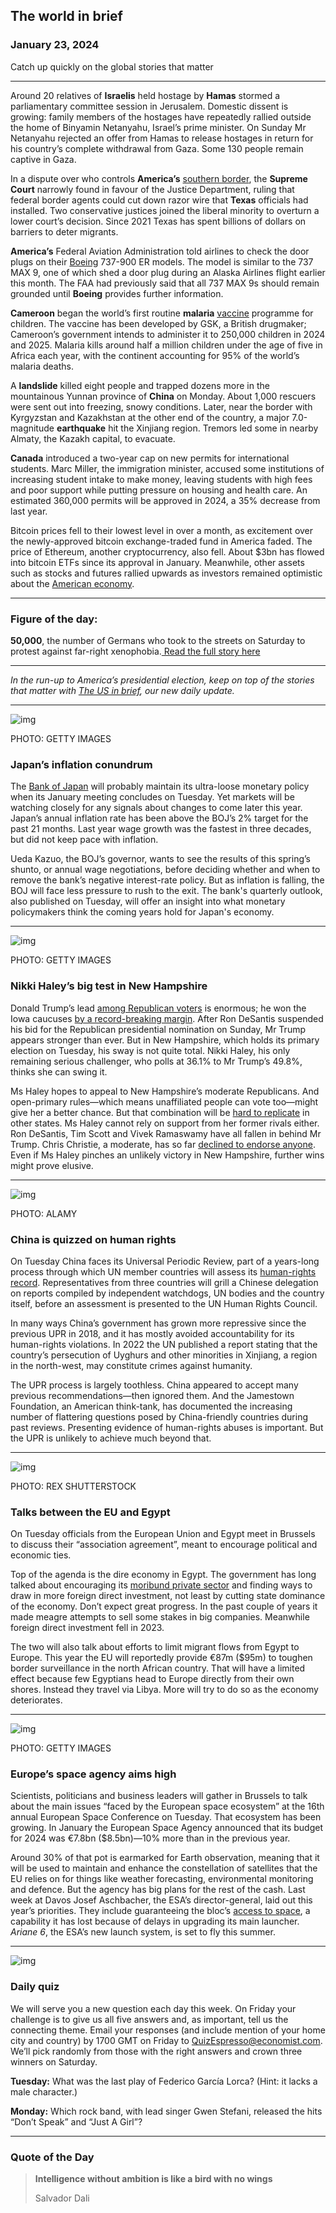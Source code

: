 ## The world in brief

### January 23, 2024

Catch up quickly on the global stories that matter



------



Around 20 relatives of **Israelis** held hostage by **Hamas** stormed a parliamentary committee session in Jerusalem. Domestic dissent is growing: family members of the hostages have repeatedly rallied outside the home of Binyamin Netanyahu, Israel’s prime minister. On Sunday Mr Netanyahu rejected an offer from Hamas to release hostages in return for his country’s complete withdrawal from Gaza. Some 130 people remain captive in Gaza.

In a dispute over who controls **America’s** [southern border](https://www.economist.com/united-states/2024/01/18/americas-southern-border-has-become-a-global-crossroads), the **Supreme Court** narrowly found in favour of the Justice Department, ruling that federal border agents could cut down razor wire that **Texas** officials had installed. Two conservative justices joined the liberal minority to overturn a lower court’s decision. Since 2021 Texas has spent billions of dollars on barriers to deter migrants.

**America’s** Federal Aviation Administration told airlines to check the door plugs on their [Boeing](https://www.economist.com/business/2024/01/09/faulty-door-plugs-open-old-wounds-at-boeing) 737-900 ER models. The model is similar to the 737 MAX 9, one of which shed a door plug during an Alaska Airlines flight earlier this month. The FAA had previously said that all 737 MAX 9s should remain grounded until **Boeing** provides further information.

**Cameroon** began the world’s first routine **malaria** [vaccine](https://www.economist.com/the-economist-explains/2023/07/18/why-developing-the-worlds-first-malaria-vaccine-has-taken-so-long) programme for children. The vaccine has been developed by GSK, a British drugmaker; Cameroon’s government intends to administer it to 250,000 children in 2024 and 2025. Malaria kills around half a million children under the age of five in Africa each year, with the continent accounting for 95% of the world’s malaria deaths.

A **landslide** killed eight people and trapped dozens more in the mountainous Yunnan province of **China** on Monday. About 1,000 rescuers were sent out into freezing, snowy conditions. Later, near the border with Kyrgyzstan and Kazakhstan at the other end of the country, a major 7.0-magnitude **earthquake** hit the Xinjiang region. Tremors led some in nearby Almaty, the Kazakh capital, to evacuate.

**Canada** introduced a two-year cap on new permits for international students. Marc Miller, the immigration minister, accused some institutions of increasing student intake to make money, leaving students with high fees and poor support while putting pressure on housing and health care. An estimated 360,000 permits will be approved in 2024, a 35% decrease from last year.

Bitcoin prices fell to their lowest level in over a month, as excitement over the newly-approved bitcoin exchange-traded fund in America faded. The price of Ethereum, another cryptocurrency, also fell. About $3bn has flowed into bitcoin ETFs since its approval in January. Meanwhile, other assets such as stocks and futures rallied upwards as investors remained optimistic about the [American economy](https://www.economist.com/united-states/2024/01/14/why-are-americans-so-gloomy-about-their-great-economy).



------



### Figure of the day: 

**50,000**, the number of Germans who took to the streets on Saturday to protest against far-right xenophobia.[ Read the full story here](https://www.economist.com/europe/2024/01/21/germany-strikes-a-brave-new-deal-on-immigration)



------



*In the run-up to America’s presidential election, keep on top of the stories that matter with* [*The US in brief*](https://www.economist.com/in-brief/2024/01/22/republican-field-narrows-haleys-new-hampshire-endorsement)*, our new daily update.*



------



![img](https://niceboy.online/insight/public/Espresso/PHOTOS/20240127_dap306.jpg)

PHOTO: GETTY IMAGES

### Japan’s inflation conundrum

The [Bank of Japan](https://www.economist.com/finance-and-economics/2023/12/07/will-a-fiscal-mess-thwart-japans-nascent-economic-growth) will probably maintain its ultra-loose monetary policy when its January meeting concludes on Tuesday. Yet markets will be watching closely for any signals about changes to come later this year. Japan’s annual inflation rate has been above the BOJ’s 2% target for the past 21 months. Last year wage growth was the fastest in three decades, but did not keep pace with inflation.

Ueda Kazuo, the BOJ’s governor, wants to see the results of this spring’s shunto, or annual wage negotiations, before deciding whether and when to remove the bank’s negative interest-rate policy. But as inflation is falling, the BOJ will face less pressure to rush to the exit. The bank's quarterly outlook, also published on Tuesday, will offer an insight into what monetary policymakers think the coming years hold for Japan's economy.



------



![img](https://niceboy.online/insight/public/Espresso/PHOTOS/20240127_dap309.jpg)

PHOTO: GETTY IMAGES

### Nikki Haley’s big test in New Hampshire

Donald Trump’s lead [among Republican voters](https://www.economist.com/interactive/2024-republican-primaries-tracker) is enormous; he won the Iowa caucuses [by a record-breaking margin](https://www.economist.com/united-states/2024/01/18/where-donald-trump-still-looks-vulnerable). After Ron DeSantis suspended his bid for the Republican presidential nomination on Sunday, Mr Trump appears stronger than ever. But in New Hampshire, which holds its primary election on Tuesday, his sway is not quite total. Nikki Haley, his only remaining serious challenger, who polls at 36.1% to Mr Trump’s 49.8%, thinks she can swing it.

Ms Haley hopes to appeal to New Hampshire’s moderate Republicans. And open-primary rules—which means unaffiliated people can vote too—might give her a better chance. But that combination will be [hard to replicate](https://www.economist.com/united-states/2024/01/21/nikki-haley-is-betting-on-new-hampshires-unusual-electorate) in other states. Ms Haley cannot rely on support from her former rivals either. Ron DeSantis, Tim Scott and Vivek Ramaswamy have all fallen in behind Mr Trump. Chris Christie, a moderate, has so far [declined to endorse anyone](https://www.economist.com/united-states/2024/01/18/how-did-the-iowa-result-change-the-republican-primary). Even if Ms Haley pinches an unlikely victory in New Hampshire, further wins might prove elusive.



------



![img](https://niceboy.online/insight/public/Espresso/PHOTOS/20240127_dap313.jpg)

PHOTO: ALAMY

### China is quizzed on human rights

On Tuesday China faces its Universal Periodic Review, part of a years-long process through which UN member countries will assess its [human-rights record](https://www.economist.com/china/2023/03/23/china-may-face-more-embarrassment-over-its-human-rights-record). Representatives from three countries will grill a Chinese delegation on reports compiled by independent watchdogs, UN bodies and the country itself, before an assessment is presented to the UN Human Rights Council.

In many ways China’s government has grown more repressive since the previous UPR in 2018, and it has mostly avoided accountability for its human-rights violations. In 2022 the UN published a report stating that the country’s persecution of Uyghurs and other minorities in Xinjiang, a region in the north-west, may constitute crimes against humanity.

The UPR process is largely toothless. China appeared to accept many previous recommendations—then ignored them. And the Jamestown Foundation, an American think-tank, has documented the increasing number of flattering questions posed by China-friendly countries during past reviews. Presenting evidence of human-rights abuses is important. But the UPR is unlikely to achieve much beyond that.



------



![img](https://niceboy.online/insight/public/Espresso/PHOTOS/20240127_dap302.jpg)

PHOTO: REX SHUTTERSTOCK

### Talks between the EU and Egypt

On Tuesday officials from the European Union and Egypt meet in Brussels to discuss their “association agreement”, meant to encourage political and economic ties.

Top of the agenda is the dire economy in Egypt. The government has long talked about encouraging its [moribund private sector](https://www.economist.com/leaders/2023/01/26/to-save-egypts-economy-get-the-army-out-of-it) and finding ways to draw in more foreign direct investment, not least by cutting state dominance of the economy. Don’t expect great progress. In the past couple of years it made meagre attempts to sell some stakes in big companies. Meanwhile foreign direct investment fell in 2023.

The two will also talk about efforts to limit migrant flows from Egypt to Europe. This year the EU will reportedly provide €87m ($95m) to toughen border surveillance in the north African country. That will have a limited effect because few Egyptians head to Europe directly from their own shores. Instead they travel via Libya. More will try to do so as the economy deteriorates.



------



![img](https://niceboy.online/insight/public/Espresso/PHOTOS/20240127_dap305.jpg)

PHOTO: GETTY IMAGES

### Europe’s space agency aims high

Scientists, politicians and business leaders will gather in Brussels to talk about the main issues “faced by the European space ecosystem” at the 16th annual European Space Conference on Tuesday. That ecosystem has been growing. In January the European Space Agency announced that its budget for 2024 was €7.8bn ($8.5bn)—10% more than in the previous year.

Around 30% of that pot is earmarked for Earth observation, meaning that it will be used to maintain and enhance the constellation of satellites that the EU relies on for things like weather forecasting, environmental monitoring and defence. But the agency has big plans for the rest of the cash. Last week at Davos Josef Aschbacher, the ESA’s director-general, laid out this year’s priorities. They include guaranteeing the bloc’s [access to space](https://www.economist.com/the-world-ahead/2023/11/13/astronauts-are-returning-to-the-moonwell-sort-of), a capability it has lost because of delays in upgrading its main launcher. *Ariane 6*, the ESA’s new launch system, is set to fly this summer.



------



![img](https://niceboy.online/insight/public/Espresso/PHOTOS/20220218_OPD008_hq_18.jpg)

### Daily quiz

We will serve you a new question each day this week. On Friday your challenge is to give us all five answers and, as important, tell us the connecting theme. Email your responses (and include mention of your home city and country) by 1700 GMT on Friday to [QuizEspresso@economist.com](https://mail.google.com/mail/?view=cm&fs=1&tf=1&to=QuizEspresso@economist.com). We’ll pick randomly from those with the right answers and crown three winners on Saturday.

**Tuesday:** What was the last play of Federico García Lorca? (Hint: it lacks a male character.)

**Monday:** Which rock band, with lead singer Gwen Stefani, released the hits “Don’t Speak” and “Just A Girl”?



------



### Quote of the Day

> **Intelligence without ambition is like a bird with no wings**
>
> Salvador Dali





